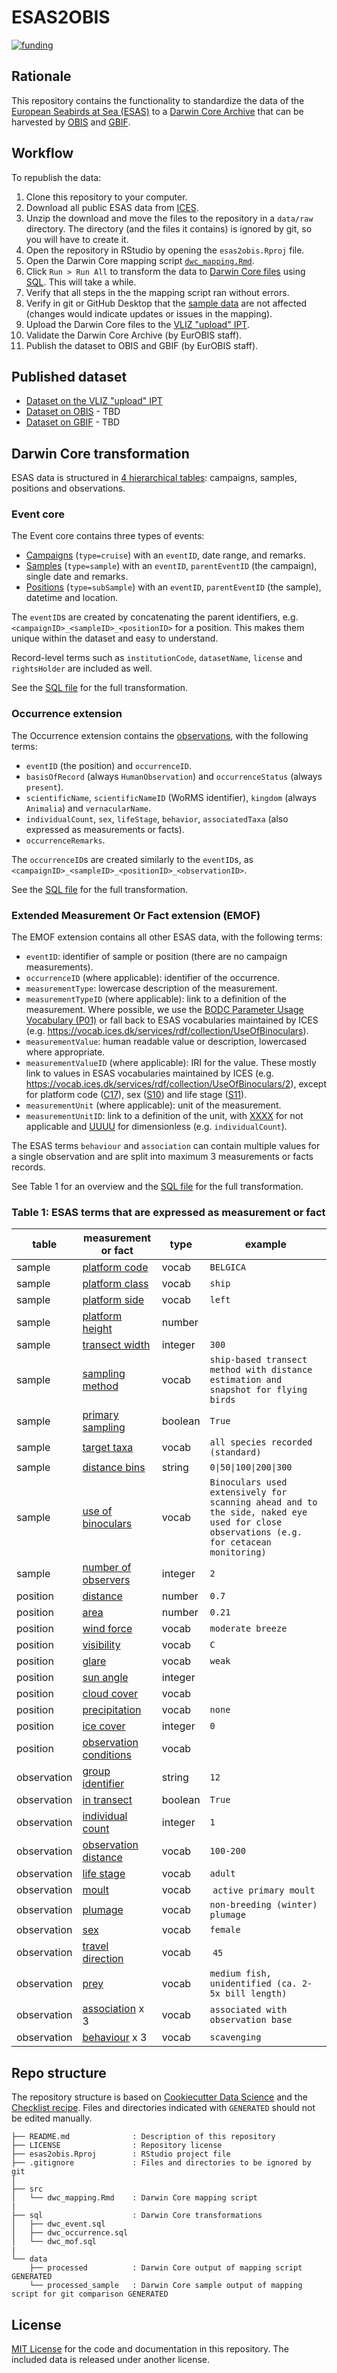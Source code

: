 # ESAS2OBIS

[![funding](https://img.shields.io/static/v1?label=funded+by&message=EMODnet+Biology&labelColor=1872b1&color=f6b142)](https://www.emodnet-biology.eu/)

## Rationale

This repository contains the functionality to standardize the data of the [European Seabirds at Sea (ESAS)](http://esas.ices.dk/) to a [Darwin Core Archive](https://obis.org/manual/dataformat/#dwca) that can be harvested by [OBIS](http://www.obis.org) and [GBIF](https://www.gbif.org/).

## Workflow

To republish the data:

1. Clone this repository to your computer.
2. Download all public ESAS data from [ICES](https://esas.ices.dk/inventory?selectedDataAccess=Public).
3. Unzip the download and move the files to the repository in a `data/raw` directory. The directory (and the files it contains) is ignored by git, so you will have to create it.
4. Open the repository in RStudio by opening the `esas2obis.Rproj` file.
5. Open the Darwin Core mapping script [`dwc_mapping.Rmd`](src/dwc_mapping.Rmd).
6. Click `Run > Run All` to transform the data to [Darwin Core files](data/processed) using [SQL](SQL). This will take a while.
7. Verify that all steps in the the mapping script ran without errors.
8. Verify in git or GitHub Desktop that the [sample data](data/processed_sample) are not affected (changes would indicate updates or issues in the mapping).
9. Upload the Darwin Core files to the [VLIZ "upload" IPT](https://ipt.vliz.be/upload/resource?r=esas).
10. Validate the Darwin Core Archive (by EurOBIS staff).
11. Publish the dataset to OBIS and GBIF (by EurOBIS staff).

## Published dataset

- [Dataset on the VLIZ "upload" IPT](https://ipt.vliz.be/upload/resource?r=esas)
- [Dataset on OBIS](#) - TBD
- [Dataset on GBIF](#) - TBD

## Darwin Core transformation

ESAS data is structured in [4 hierarchical tables](https://esas-docs.ices.dk/tables/): campaigns, samples, positions and observations.

### Event core

The Event core contains three types of events:

- [Campaigns](https://esas-docs.ices.dk/tables/#campaign) (`type=cruise`) with an `eventID`, date range, and remarks.
- [Samples](https://esas-docs.ices.dk/tables/#sample) (`type=sample`) with an `eventID`, `parentEventID` (the campaign), single date and remarks.
- [Positions](https://esas-docs.ices.dk/tables/#position) (`type=subSample`) with an `eventID`, `parentEventID` (the sample), datetime and location.

The `eventID`s are created by concatenating the parent identifiers, e.g. `<campaignID>_<sampleID>_<positionID>` for a position. This makes them unique within the dataset and easy to understand.

Record-level terms such as `institutionCode`, `datasetName`, `license` and `rightsHolder` are included as well.

See the [SQL file](sql/dwc_event.sql) for the full transformation.

### Occurrence extension

The Occurrence extension contains the [observations](https://esas-docs.ices.dk/tables/#observation), with the following terms:

- `eventID` (the position) and `occurrenceID`.
- `basisOfRecord` (always `HumanObservation`) and `occurrenceStatus` (always `present`).
- `scientificName`, `scientificNameID` (WoRMS identifier), `kingdom` (always `Animalia`) and `vernacularName`.
- `individualCount`, `sex`, `lifeStage`, `behavior`, `associatedTaxa` (also expressed as measurements or facts).
- `occurrenceRemarks`.

The `occurrenceID`s are created similarly to the `eventID`s, as `<campaignID>_<sampleID>_<positionID>_<observationID>`.

See the [SQL file](sql/dwc_occurrence.sql) for the full transformation.

### Extended Measurement Or Fact extension (EMOF)

The EMOF extension contains all other ESAS data, with the following terms:

- `eventID`: identifier of sample or position (there are no campaign measurements).
- `occurrenceID` (where applicable): identifier of the occurrence.
- `measurementType`: lowercase description of the measurement.
- `measurementTypeID` (where applicable): link to a definition of the measurement. Where possible, we use the [BODC Parameter Usage Vocabulary (P01)](http://vocab.nerc.ac.uk/collection/P01/current/) or fall back to ESAS vocabularies maintained by ICES (e.g. <https://vocab.ices.dk/services/rdf/collection/UseOfBinoculars>).
- `measurementValue`: human readable value or description, lowercased where appropriate.
- `measurementValueID` (where applicable): IRI for the value. These mostly link to values in ESAS vocabularies maintained by ICES (e.g. <https://vocab.ices.dk/services/rdf/collection/UseOfBinoculars/2>), except for platform code ([C17](http://vocab.nerc.ac.uk/collection/C17/current/)), sex ([S10](http://vocab.nerc.ac.uk/collection/S10/)) and life stage ([S11](http://vocab.nerc.ac.uk/collection/S11/current/)).
- `measurementUnit` (where applicable): unit of the measurement.
- `measurementUnitID`: link to a definition of the unit, with [XXXX](http://vocab.nerc.ac.uk/collection/P06/current/XXXX/) for not applicable and [UUUU](http://vocab.nerc.ac.uk/collection/P06/current/UUUU/) for dimensionless (e.g. `individualCount`).

The ESAS terms `behaviour` and `association` can contain multiple values for a single observation and are split into maximum 3 measurements or facts records.

See Table 1 for an overview and the [SQL file](sql/dwc_emof.sql) for the full transformation.

### Table 1: ESAS terms that are expressed as measurement or fact

table | measurement or fact | type | example
--- | --- | --- | ---
sample | [platform code](https://esas-docs.ices.dk/tables/#sample.PlatformCode) | vocab | `BELGICA`
sample | [platform class](https://esas-docs.ices.dk/tables/#sample.PlatformClass) | vocab | `ship`
sample | [platform side](https://esas-docs.ices.dk/tables/#sample.PlatformSide) | vocab | `left`
sample | [platform height](https://esas-docs.ices.dk/tables/#sample.PlatformHeight) | number | 
sample | [transect width](https://esas-docs.ices.dk/tables/#sample.TransectWidth) | integer | `300`
sample | [sampling method](https://esas-docs.ices.dk/tables/#sample.SamplingMethod) | vocab | `ship-based transect method with distance estimation and snapshot for flying birds`
sample | [primary sampling](https://esas-docs.ices.dk/tables/#sample.PrimarySampling) | boolean | `True`
sample | [target taxa](https://esas-docs.ices.dk/tables/#sample.TargetTaxa) | vocab | `all species recorded (standard)`
sample | [distance bins](https://esas-docs.ices.dk/tables/#sample.DistanceBins) | string | `0\|50\|100\|200\|300` 
sample | [use of binoculars](https://esas-docs.ices.dk/tables/#sample.UseOfBinoculars) | vocab | `Binoculars used extensively for scanning ahead and to the side, naked eye used for close observations (e.g. for cetacean monitoring)`
sample | [number of observers](https://esas-docs.ices.dk/tables/#sample.NumberOfObservers) | integer | `2`
position | [distance](https://esas-docs.ices.dk/tables/#position.Distance) | number | `0.7`
position | [area](https://esas-docs.ices.dk/tables/#position.Area) | number | `0.21`
position | [wind force](https://esas-docs.ices.dk/tables/#position.WindForce) | vocab | `moderate breeze`
position | [visibility](https://esas-docs.ices.dk/tables/#position.Visibility) | vocab | `C`
position | [glare](https://esas-docs.ices.dk/tables/#position.Glare) | vocab | `weak`
position | [sun angle](https://esas-docs.ices.dk/tables/#position.SunAngle) | integer | 
position | [cloud cover](https://esas-docs.ices.dk/tables/#position.CloudCover) | vocab | 
position | [precipitation](https://esas-docs.ices.dk/tables/#position.Precipitation) | vocab | `none`
position | [ice cover](https://esas-docs.ices.dk/tables/#position.IceCover) | integer | `0`
position | [observation conditions](https://esas-docs.ices.dk/tables/#position.ObservationConditions) | vocab | 
observation | [group identifier](https://esas-docs.ices.dk/tables/#observation.GroupID) | string | `12`
observation | [in transect](https://esas-docs.ices.dk/tables/#observation.Transect) | boolean | `True`
observation | [individual count](https://esas-docs.ices.dk/tables/#observation.Count) | integer | `1`
observation | [observation distance](https://esas-docs.ices.dk/tables/#observation.ObservationDistance) | vocab | `100-200`
observation | [life stage](https://esas-docs.ices.dk/tables/#observation.LifeStage) | vocab | `adult`
observation | [moult](https://esas-docs.ices.dk/tables/#observation.Moult) | vocab | `active primary moult`
observation | [plumage](https://esas-docs.ices.dk/tables/#observation.Plumage) | vocab | `non-breeding (winter) plumage`
observation | [sex](https://esas-docs.ices.dk/tables/#observation.Sex) | vocab | `female`
observation | [travel direction](https://esas-docs.ices.dk/tables/#observation.TravelDirection) | vocab | `45`
observation | [prey](https://esas-docs.ices.dk/tables/#observation.Prey) | vocab | `medium fish, unidentified (ca. 2-5x bill length)`
observation | [association](https://esas-docs.ices.dk/tables/#observation.Association) x 3 | vocab | `associated with observation base`
observation | [behaviour](https://esas-docs.ices.dk/tables/#observation.Behaviour) x 3 | vocab | `scavenging`

## Repo structure

The repository structure is based on [Cookiecutter Data Science](http://drivendata.github.io/cookiecutter-data-science/) and the [Checklist recipe](https://github.com/trias-project/checklist-recipe). Files and directories indicated with `GENERATED` should not be edited manually.

```
├── README.md              : Description of this repository
├── LICENSE                : Repository license
├── esas2obis.Rproj        : RStudio project file
├── .gitignore             : Files and directories to be ignored by git
│
├── src
│   └── dwc_mapping.Rmd    : Darwin Core mapping script
|
├── sql                    : Darwin Core transformations
│   ├── dwc_event.sql
│   ├── dwc_occurrence.sql
│   └── dwc_mof.sql
|
└── data
    ├── processed          : Darwin Core output of mapping script GENERATED
    └── processed_sample   : Darwin Core sample output of mapping script for git comparison GENERATED
```

## License

[MIT License](LICENSE) for the code and documentation in this repository. The included data is released under another license.
